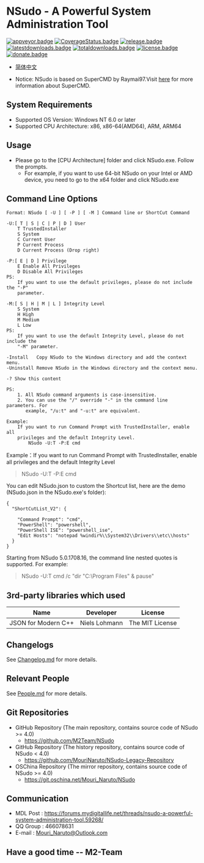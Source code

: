 ﻿# NSudo - A Powerful System Administration Tool

[![appveyor.badge]][appveyor.link] 
[![CoverageStatus.badge]](CoverageStatus.link)
[![release.badge]][release.link]
[![latestdownloads.badge]][latestdownloads.link]
[![totaldownloads.badge]][totaldownloads.link]
[![license.badge]][license.link]
[![donate.badge]][donate.link]

- [简体中文](自述.md)

- Notice: NSudo is based on SuperCMD by Raymai97.Visit [here](http://bbs.pcbeta.com/viewthread-1508863-1-1.html "here") for more information about SuperCMD.

## System Requirements
- Supported OS Version: Windows NT 6.0 or later
- Supported CPU Architecture: x86, x86-64(AMD64), ARM, ARM64

## Usage
- Please go to the [CPU Architecture] folder and click NSudo.exe. Follow the prompts.
  - For example, if you want to use 64-bit NSudo on your Intel or AMD device, you need to go to the x64 folder and click NSudo.exe

## Command Line Options
```
Format: NSudo [ -U ] [ -P ] [ -M ] Command line or ShortCut Command

-U:[ T | S | C | P | D ] User
    T TrustedInstaller
    S System
    C Current User
    P Current Process
    D Current Process (Drop right)

-P:[ E | D ] Privilege
    E Enable All Privileges
    D Disable All Privileges
PS:
    If you want to use the default privileges, please do not include the "-P"
    parameter.

-M:[ S | H | M | L ] Integrity Level
    S System
    H High
    M Medium
    L Low
PS:
    If you want to use the default Integrity Level, please do not include the 
    "-M" parameter.

-Install   Copy NSudo to the Windows directory and add the context menu.
-Uninstall Remove NSudo in the Windows directory and the context menu.

-? Show this content

PS:
    1. All NSudo command arguments is case-insensitive.
    2. You can use the "/" override "-" in the command line parameters. For 
       example, "/u:t" and "-u:t" are equivalent.

Example:
    If you want to run Command Prompt with TrustedInstaller, enable all 
    privileges and the default Integrity Level.
        NSudo -U:T -P:E cmd
```
Example：If you want to run Command Prompt with TrustedInstaller, enable all privileges and the default Integrity Level
> NSudo -U:T -P:E cmd

You can edit NSudo.json to custom the Shortcut list, here are the demo (NSudo.json in the NSudo.exe's folder):
```
{
  "ShortCutList_V2": {

    "Command Prompt": "cmd",
    "PowerShell": "powershell",
    "PowerShell ISE": "powershell_ise",
    "Edit Hosts": "notepad %windir%\\System32\\Drivers\\etc\\hosts"
  }
}
```
Starting from NSudo 5.0.1708.16, the command line nested quotes is supported. For example: 
> NSudo -U:T cmd /c "dir "C:\Program Files" & pause"

## 3rd-party libraries which used
Name                          | Developer     | License
------------------------------|---------------|-----------------
JSON for Modern C++           | Niels Lohmann | The MIT License

## Changelogs
See [Changelog.md](Changelog.md) for more details.

## Relevant People 
See [People.md](People.md) for more details.

## Git Repositories
- GitHub Repository (The main repository, contains source code of NSudo >= 4.0)
  - https://github.com/M2Team/NSudo
- GitHub Repository (The history repository, contains source code of NSudo < 4.0)
  - https://github.com/MouriNaruto/NSudo-Legacy-Repository
- OSChina Repository (The mirror repository, contains source code of NSudo >= 4.0) 
  - https://git.oschina.net/Mouri_Naruto/NSudo

## Communication
- MDL Post : https://forums.mydigitallife.net/threads/nsudo-a-powerful-system-administration-tool.59268/
- QQ Group : 466078631
- E-mail : Mouri_Naruto@Outlook.com

## Have a good time -- M2-Team

[appveyor.badge]: https://ci.appveyor.com/api/projects/status/github/M2Team/NSudo?branch=master&svg=true
[appveyor.link]: https://ci.appveyor.com/project/MouriNaruto/nsudo
[release.badge]: https://img.shields.io/github/release/M2Team/NSudo.svg
[release.link]: https://github.com/M2Team/NSudo/releases/latest
[latestdownloads.badge]: https://img.shields.io/github/downloads/M2Team/NSudo/latest/total.svg
[latestdownloads.link]: https://github.com/M2Team/NSudo/releases/latest
[totaldownloads.badge]: https://img.shields.io/github/downloads/M2Team/NSudo/total.svg
[totaldownloads.link]: https://github.com/M2Team/NSudo/releases
[license.badge]: https://img.shields.io/github/license/M2Team/NSudo.svg
[license.link]: LICENSE
[donate.badge]: https://img.shields.io/badge/PayPal-Donate-blue.svg
[donate.link]: https://www.paypal.me/MouriNaruto
[CoverageStatus.badge]: https://coveralls.io/repos/github/M2Team/NSudo/badge.svg?branch=master
[CoverageStatus.link]: https://coveralls.io/github/M2Team/NSudo?branch=master
